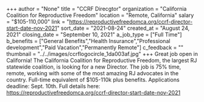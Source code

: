 +++
author = "None"
title = "CCRF Direcgtor"
organization = "California Coalition for Reproductive Freedom"
location = "Remote, California"
salary = "$105-110,000"
link = "https://reproductivefreedomca.org/ccrf-director-start-date-nov-2021"
sort_date = "2021-08-24"
created_at = "August 24, 2021"
closing_date = "September 10, 2021"
a_job_type = ["Full Time"]
b_benefits = ["General Benefits","Health Insurance","Professional development","Paid Vacation","Permanently Remote"]
c_feedback = ""
thumbnail = "../../images/ccrflogocircle_1da003af.jpg"
+++
Great job open in California! The California Coalition for Reproductive Freedom, the largest RJ statewide coalition, is looking for a new Director. The job is 75% time, remote, working with some of the most amazing RJ advocates in the country. Full-time equivalent of $105-110k plus benefits. Applications deadline: Sept. 10th. Full details here: https://reproductivefreedomca.org/ccrf-director-start-date-nov-2021